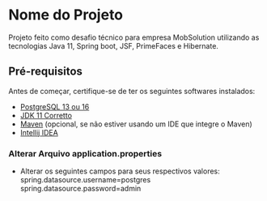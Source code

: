 # Nome do Projeto

Projeto feito como desafio técnico para empresa MobSolution utilizando as tecnologias Java 11, Spring boot, JSF, PrimeFaces e Hibernate.

## Pré-requisitos

Antes de começar, certifique-se de ter os seguintes softwares instalados:

- [PostgreSQL 13 ou 16](https://www.postgresql.org/download/)
- [JDK 11 Corretto](https://docs.aws.amazon.com/pt_br/corretto/latest/corretto-11-ug/downloads-list.html)
- [Maven](https://maven.apache.org/install.html) (opcional, se não estiver usando um IDE que integre o Maven)
- [Intellij IDEA](https://www.jetbrains.com/idea/download/?section=windows)

### Alterar Arquivo application.properties

- Alterar os seguintes campos para seus respectivos valores: 
  spring.datasource.username=postgres
  spring.datasource.password=admin
